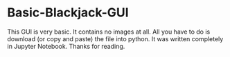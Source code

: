 # Basic-Blackjack-GUI
This GUI is very basic. It contains no images at all. All you have to do is download (or copy and paste) the file into python. It was written completely in Jupyter Notebook. Thanks for reading.
